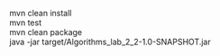 mvn clean install   
mvn test   
mvn clean package   
java -jar target/Algorithms_lab_2_2-1.0-SNAPSHOT.jar


